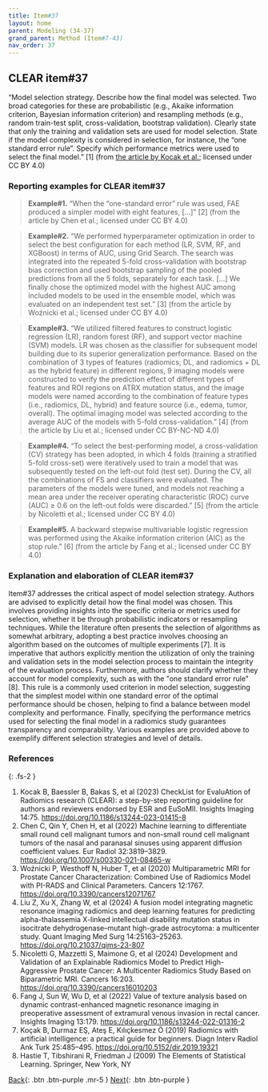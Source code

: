 ```yaml
---
title: Item#37
layout: home
parent: Modeling (34-37)
grand_parent: Method (Item#7-43)
nav_order: 37
---
```


## CLEAR item#37


“Model selection strategy. Describe how the final model was selected. Two broad categories for these are probabilistic (e.g., Akaike information criterion, Bayesian information criterion) and resampling methods (e.g., random train-test split, cross-validation, bootstrap validation). Clearly state that only the training and validation sets are used for model selection. State if the model complexity is considered in selection, for instance, the “one standard error rule”. Specify which performance metrics were used to select the final model.”  [1] (from [the article by Kocak et al.](https://insightsimaging.springeropen.com/articles/10.1186/s13244-023-01415-8); licensed under CC BY 4.0)


### Reporting examples for CLEAR item#37

> **Example#1.** “When the “one-standard error” rule was used, FAE produced a simpler model with eight features, […]” [2] (from the article by Chen et al.; licensed under CC BY 4.0)

> **Example#2.** “We performed hyperparameter optimization in order to select the best configuration for each method (LR, SVM, RF, and XGBoost) in terms of AUC, using Grid Search. The search was integrated into the repeated 5-fold cross-validation with bootstrap bias correction and used bootstrap sampling of the pooled predictions from all the 5 folds, separately for each task. […] We finally chose the optimized model with the highest AUC among included models to be used in the ensemble model, which was evaluated on an independent test set.” [3] (from the article by Woźnicki et al.; licensed under CC BY 4.0)

> **Example#3.** “We utilized filtered features to construct logistic regression (LR), random forest (RF), and support vector machine (SVM) models. LR was chosen as the classifier for subsequent model building due to its superior generalization performance. Based on the combination of 3 types of features (radiomics, DL, and radiomics + DL as the hybrid feature) in different regions, 9 imaging models were constructed to verify the prediction effect of different types of features and ROI regions on ATRX mutation status, and the image models were named according to the combination of feature types (i.e., radiomics, DL, hybrid) and feature source (i.e., edema, tumor, overall). The optimal imaging model was selected according to the average AUC of the models with 5-fold cross-validation.” [4] (from the article by Liu et al.; licensed under CC BY-NC-ND 4.0)

> **Example#4.** “To select the best-performing model, a cross-validation (CV) strategy has been adopted, in which 4 folds (training a stratified 5-fold cross-set) were iteratively used to train a model that was subsequently tested on the left-out fold (test set). During the CV, all the combinations of FS and classifiers were evaluated. The parameters of the models were tuned, and models not reaching a mean area under the receiver operating characteristic (ROC) curve (AUC) ≥ 0.6 on the left-out folds were discarded.” [5] (from the article by Nicoletti et al.; licensed under CC BY 4.0)

> **Example#5.** A backward stepwise multivariable logistic regression was performed using the Akaike information criterion (AIC) as the stop rule.” [6] (from the article by Fang et al.; licensed under CC BY 4.0)

### Explanation and elaboration of CLEAR item#37

Item#37 addresses the critical aspect of model selection strategy. Authors are advised to explicitly detail how the final model was chosen. This involves providing insights into the specific criteria or metrics used for selection, whether it be through probabilistic indicators or resampling techniques. While the literature often presents the selection of algorithms as somewhat arbitrary, adopting a best practice involves choosing an algorithm based on the outcomes of multiple experiments [7]. It is imperative that authors explicitly mention the utilization of only the training and validation sets in the model selection process to maintain the integrity of the evaluation process. Furthermore, authors should clarify whether they account for model complexity, such as with the "one standard error rule" [8]. This rule is a commonly used criterion in model selection, suggesting that the simplest model within one standard error of the optimal performance should be chosen, helping to find a balance between model complexity and performance. Finally, specifying the performance metrics used for selecting the final model in a radiomics study guarantees transparency and comparability. Various examples are provided above to exemplify different selection strategies and level of details.

### References

{: .fs-2 }

1. 	Kocak B, Baessler B, Bakas S, et al (2023) CheckList for EvaluAtion of Radiomics research (CLEAR): a step-by-step reporting guideline for authors and reviewers endorsed by ESR and EuSoMII. Insights Imaging 14:75. https://doi.org/10.1186/s13244-023-01415-8
2. 	Chen C, Qin Y, Chen H, et al (2022) Machine learning to differentiate small round cell malignant tumors and non-small round cell malignant tumors of the nasal and paranasal sinuses using apparent diffusion coefficient values. Eur Radiol 32:3819–3829. https://doi.org/10.1007/s00330-021-08465-w
3. 	Woźnicki P, Westhoff N, Huber T, et al (2020) Multiparametric MRI for Prostate Cancer Characterization: Combined Use of Radiomics Model with PI-RADS and Clinical Parameters. Cancers 12:1767. https://doi.org/10.3390/cancers12071767
4. 	Liu Z, Xu X, Zhang W, et al (2024) A fusion model integrating magnetic resonance imaging radiomics and deep learning features for predicting alpha-thalassemia X-linked intellectual disability mutation status in isocitrate dehydrogenase–mutant high-grade astrocytoma: a multicenter study. Quant Imaging Med Surg 14:25163–25263. https://doi.org/10.21037/qims-23-807
5. 	Nicoletti G, Mazzetti S, Maimone G, et al (2024) Development and Validation of an Explainable Radiomics Model to Predict High-Aggressive Prostate Cancer: A Multicenter Radiomics Study Based on Biparametric MRI. Cancers 16:203. https://doi.org/10.3390/cancers16010203
6. 	Fang J, Sun W, Wu D, et al (2022) Value of texture analysis based on dynamic contrast-enhanced magnetic resonance imaging in preoperative assessment of extramural venous invasion in rectal cancer. Insights Imaging 13:179. https://doi.org/10.1186/s13244-022-01316-2
7. 	Koçak B, Durmaz EŞ, Ateş E, Kılıçkesmez Ö (2019) Radiomics with artificial intelligence: a practical guide for beginners. Diagn Interv Radiol Ank Turk 25:485–495. https://doi.org/10.5152/dir.2019.19321
8. 	Hastie T, Tibshirani R, Friedman J (2009) The Elements of Statistical Learning. Springer, New York, NY


[Back](https://radiomic.github.io/CLEAR-E3/docs/Method%20(Item%207-43)/Modeling%20(34-37)/Item36.html){: .btn .btn-purple .mr-5 }
[Next](https://radiomic.github.io/CLEAR-E3/docs/Item4.html){: .btn .btn-purple   }
